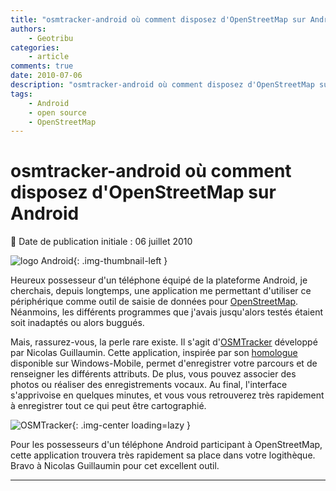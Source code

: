```yaml
---
title: "osmtracker-android où comment disposez d'OpenStreetMap sur Android"
authors:
    - Geotribu
categories:
    - article
comments: true
date: 2010-07-06
description: "osmtracker-android où comment disposez d'OpenStreetMap sur Android"
tags:
    - Android
    - open source
    - OpenStreetMap
---
```


# osmtracker-android où comment disposez d'OpenStreetMap sur Android

:calendar: Date de publication initiale : 06 juillet 2010

![logo Android](https://cdn.geotribu.fr/img/logos-icones/android.jpg){: .img-thumbnail-left }

Heureux possesseur d'un téléphone équipé de la plateforme Android, je cherchais, depuis longtemps, une application me permettant d'utiliser ce périphérique comme outil de saisie de données pour [OpenStreetMap](https://www.openstreetmap.org/). Néanmoins, les différents programmes que j'avais jusqu'alors testés étaient soit inadaptés ou alors buggués.

Mais, rassurez-vous, la perle rare existe. Il s'agit d'[OSMTracker](http://code.google.com/p/osmtracker-android/) développé par Nicolas Guillaumin. Cette application, inspirée par son [homologue](https://wiki.openstreetmap.org/wiki/OSMtracker) disponible sur Windows-Mobile, permet d'enregistrer votre parcours et de renseigner les différents attributs. De plus, vous pouvez associer des photos ou réaliser des enregistrements vocaux. Au final, l'interface s'apprivoise en quelques minutes, et vous vous retrouverez très rapidement à enregistrer tout ce qui peut être cartographié.

![OSMTracker](https://cdn.geotribu.fr/img/articles-blog-rdp/articles/2010/screenshot-01.png "OSMTracker"){: .img-center loading=lazy }

Pour les possesseurs d'un téléphone Android participant à OpenStreetMap, cette application trouvera très rapidement sa place dans votre logithèque. Bravo à Nicolas Guillaumin pour cet excellent outil.

----

<!-- geotribu:authors-block -->
